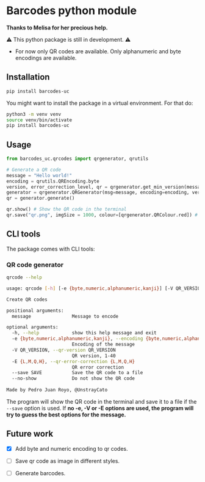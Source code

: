 # Barcodes python module

**Thanks to Melisa for her precious help.**

⚠️ This python package is still in development. ⚠️

* For now only QR codes are available. Only alphanumeric and byte encodings are available.

## Installation

```bash
pip install barcodes-uc
```

You might want to install the package in a virtual environment. For that do:

```bash
python3 -m venv venv
source venv/bin/activate
pip install barcodes-uc
```

## Usage

```python
from barcodes_uc.qrcodes import qrgenerator, qrutils

# Generate a QR code
message = "Hello world!"
encoding = qrutils.QREncoding.byte
version, error_correction_level, qr = qrgenerator.get_min_version(message, encoding, qrutils.QRErrorCorrectionLevels.Q)
generator = qrgenerator.QRGenerator(msg=message, encoding=encoding, version=version, error_correction=error_correction_level)
qr = generator.generate()

qr.show() # Show the QR code in the terminal
qr.save("qr.png", imgSize = 1000, colour=[qrgenerator.QRColour.red]) # Save the QR code in a file
```

## CLI tools

The package comes with CLI tools:

### QR code generator

```bash
qrcode --help
```

```bash
usage: qrcode [-h] [-e {byte,numeric,alphanumeric,kanji}] [-V QR_VERSION] [-E {L,M,Q,H}] [--save SAVE] [--no-show] message

Create QR codes

positional arguments:
  message               Message to encode

optional arguments:
  -h, --help            show this help message and exit
  -e {byte,numeric,alphanumeric,kanji}, --encoding {byte,numeric,alphanumeric,kanji}
                        Encoding of the message
  -V QR_VERSION, --qr-version QR_VERSION
                        QR version, 1-40
  -E {L,M,Q,H}, --qr-error-correction {L,M,Q,H}
                        QR error correction
  --save SAVE           Save the QR code to a file
  --no-show             Do not show the QR code
  
Made by Pedro Juan Royo, @UnstrayCato
```

The program will show the QR code in the terminal and save it to a file if the `--save` option is used.
If **no -e, -V or -E options are used, the program will try to guess the best options for the message.**

## Future work

- [x] Add byte and numeric encoding to qr codes.

- [ ] Save qr code as image in different styles.

- [ ] Generate barcodes.